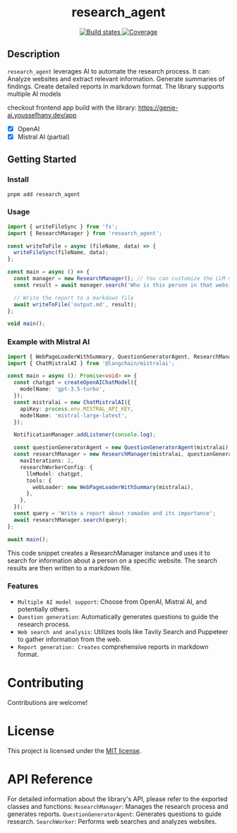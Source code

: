<h1 align="center" style="border-bottom: none;">research_agent</h1>

<p align="center">
  <a href="ttps://github.com/yousefhany77/research_agent/actions/workflows/test-and-release.yml">
    <img alt="Build states" src="https://github.com/yousefhany77/research_agent/actions/workflows/test-and-release.yml/badge.svg">
  </a>

  <a href="https://github.com/yousefhany77/research_agent/actions">
    <img alt="Coverage" src="https://img.shields.io/endpoint?url=https://gist.githubusercontent.com/yousefhany77/d4cff36886172dd5d7388c1a9199782d/raw/b9c8fd01964c0cb7b0eee55120b1a4dda38777f2/ts-npm-template-coverage.json">
  </a>
</p>

## Description

`research_agent` leverages AI to automate the research process. It can:
Analyze websites and extract relevant information.
Generate summaries of findings.
Create detailed reports in markdown format.
The library supports multiple AI models

checkout frontend app build with the library: https://genie-ai.youssefhany.dev/app

- [x] OpenAI
- [x] Mistral AI (partial)

## Getting Started

### Install

```
pnpm add research_agent
```

### Usage

```ts
import { writeFileSync } from 'fs';
import { ResearchManager } from 'research_agent';

const writeToFile = async (fileName, data) => {
  writeFileSync(fileName, data);
};

const main = async () => {
  const manager = new ResearchManager(); // You can customize the LLM model here
  const result = await manager.search('Who is this person in that website "www.youssefhany.dev"?');

  // Write the report to a markdown file
  await writeToFile('output.md', result);
};

void main();
```


  ### Example with Mistral AI

  ```ts
  import { WebPageLoaderWithSummary, QuestionGeneratorAgent, ResearchManager, NotificationManager } from 'research_agent';
  import { ChatMistralAI } from '@langchain/mistralai';

  const main = async (): Promise<void> => {
    const chatgpt = createOpenAIChatModel({
      modelName: 'gpt-3.5-turbo',
    });
    const mistralai = new ChatMistralAI({
      apiKey: process.env.MISTRAL_API_KEY,
      modelName: 'mistral-large-latest',
    });

    NotificationManager.addListener(console.log);

    const questionGeneratorAgent = new QuestionGeneratorAgent(mistralai); // still not stable with mistral ai
    const researchManager = new ResearchManager(mistralai, questionGeneratorAgent, {
      maxIterations: 2,
      researchWorkerConfig: {
        llmModel: chatgpt,
        tools: {
          webLoader: new WebPageLoaderWithSummary(mistralai),
        },
      },
    });
    const query = 'Write a report about ramadan and its importance';
    await researchManager.search(query);
  };

  await main();
  ```

This code snippet creates a ResearchManager instance and uses it to search for information about a person on a specific website. The search results are then written to a markdown file.

### Features

- `Multiple AI model support`: Choose from OpenAI, Mistral AI, and potentially others.
- `Question generation`: Automatically generates questions to guide the research process.
- `Web search and analysis`: Utilizes tools like Tavily Search and Puppeteer to gather information from the web.
- `Report generation: Creates` comprehensive reports in markdown format.

# Contributing

Contributions are welcome!

# License

This project is licensed under the [MIT license](LICENSE).

# API Reference

For detailed information about the library's API, please refer to the exported classes and functions:
`ResearchManager`: Manages the research process and generates reports.
`QuestionGeneratorAgent`: Generates questions to guide research.
`SearchWorker`: Performs web searches and analyzes websites.
